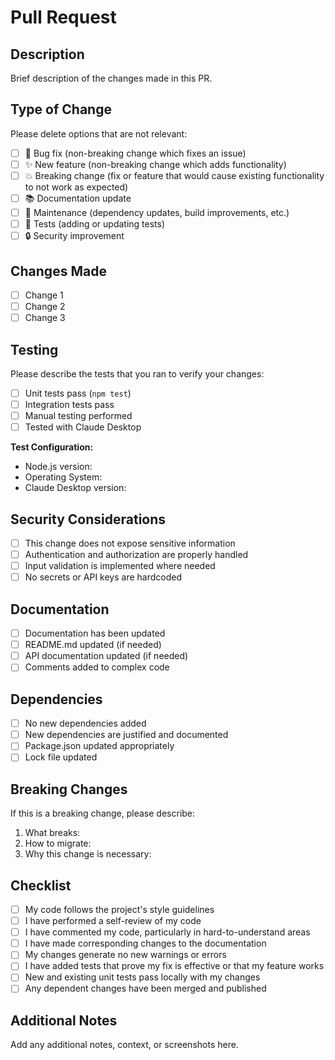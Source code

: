 # Pull Request

## Description

Brief description of the changes made in this PR.

## Type of Change

Please delete options that are not relevant:

- [ ] 🐛 Bug fix (non-breaking change which fixes an issue)
- [ ] ✨ New feature (non-breaking change which adds functionality)
- [ ] 💥 Breaking change (fix or feature that would cause existing functionality to not work as expected)
- [ ] 📚 Documentation update
- [ ] 🔧 Maintenance (dependency updates, build improvements, etc.)
- [ ] 🧪 Tests (adding or updating tests)
- [ ] 🔒 Security improvement

## Changes Made

- [ ] Change 1
- [ ] Change 2
- [ ] Change 3

## Testing

Please describe the tests that you ran to verify your changes:

- [ ] Unit tests pass (`npm test`)
- [ ] Integration tests pass
- [ ] Manual testing performed
- [ ] Tested with Claude Desktop

**Test Configuration:**
- Node.js version:
- Operating System:
- Claude Desktop version:

## Security Considerations

- [ ] This change does not expose sensitive information
- [ ] Authentication and authorization are properly handled
- [ ] Input validation is implemented where needed
- [ ] No secrets or API keys are hardcoded

## Documentation

- [ ] Documentation has been updated
- [ ] README.md updated (if needed)
- [ ] API documentation updated (if needed)
- [ ] Comments added to complex code

## Dependencies

- [ ] No new dependencies added
- [ ] New dependencies are justified and documented
- [ ] Package.json updated appropriately
- [ ] Lock file updated

## Breaking Changes

If this is a breaking change, please describe:

1. What breaks:
2. How to migrate:
3. Why this change is necessary:

## Checklist

- [ ] My code follows the project's style guidelines
- [ ] I have performed a self-review of my code
- [ ] I have commented my code, particularly in hard-to-understand areas
- [ ] I have made corresponding changes to the documentation
- [ ] My changes generate no new warnings or errors
- [ ] I have added tests that prove my fix is effective or that my feature works
- [ ] New and existing unit tests pass locally with my changes
- [ ] Any dependent changes have been merged and published

## Additional Notes

Add any additional notes, context, or screenshots here.